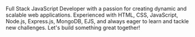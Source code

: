 Full Stack JavaScript Developer with a passion for creating dynamic and scalable web applications.
Experienced with HTML, CSS, JavaScript, Node.js, Express.js, MongoDB, EJS, and always eager to learn and tackle new challenges. 
Let's build something great together!
